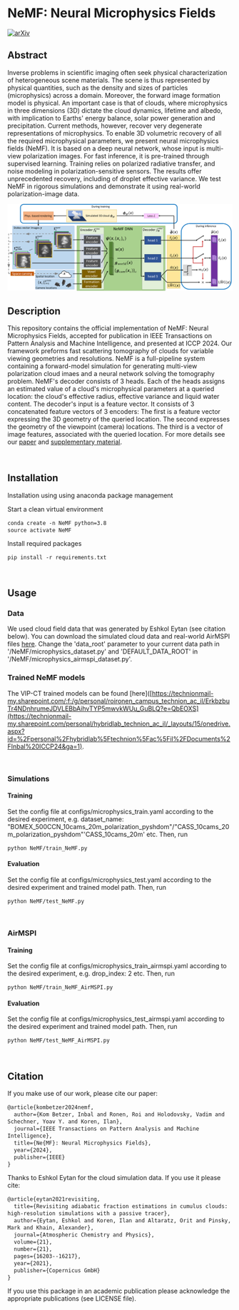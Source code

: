 # NeMF: Neural Microphysics Fields
[![arXiv](https://img.shields.io/static/v1?label=TPAMI|ICCP2024&message=NeMF&color=blueviolet)](https://ieeexplore.ieee.org/document/10700962)


## Abstract
Inverse problems in scientific imaging often seek physical characterization of heterogeneous scene materials. The scene is thus represented by physical quantities, such as the density and sizes of particles (microphysics) across a domain. Moreover, the forward image formation model is physical. An important case is that of clouds, where microphysics in three dimensions (3D) dictate the cloud dynamics, lifetime and albedo, with implication to Earths' energy balance, solar power generation and precipitation. Current methods, however, recover very degenerate representations of microphysics. To enable 3D volumetric recovery of all the required microphysical parameters, we present neural microphysics fields (NeMF). It is based on a deep neural network, whose input is multi-view polarization images. For fast inference, it is pre-trained  through supervised learning. Training relies on polarized radiative transfer, and noise modeling in polarization-sensitive sensors. The results offer unprecedented recovery, including of droplet effective variance. We test NeMF in rigorous simulations and demonstrate it using real-world polarization-image data.

![NeMF](readme_files/main_net_figure_train_and_infer2.png)

## Description
This repository contains the official implementation of NeMF: Neural Microphysics Fields, accepted for publication in IEEE Transactions on Pattern Analysis and Machine Intelligence, and presented at ICCP 2024.
Our framework preforms fast scattering tomography of clouds for variable viewing
geometries and resolutions. NeMF is a full-pipeline system containing a forward-model simulation for generating multi-view polarization cloud imaes and a neural network solving the tomography problem. NeMF's decoder consists of 3 heads. Each of the heads assigns an estimated value of a cloud's microphysical parameters at a queried location: the cloud's effective radius, effective variance and liquid water content. 
The decoder's input is a feature vector. It consists of 3 concatenated feature vectors of 3 encoders: The first is a feature vector expressing the 3D geometry of the queried location. 
The second expresses the geometry of the viewpoint (camera) locations. The third is a vector of image
features, associated with the queried location.  For more details see our [paper](https://ieeexplore.ieee.org/stamp/stamp.jsp?tp=&arnumber=10700962) and [supplementary material](https://ieeexplore.ieee.org/ielx8/34/4359286/10700962/supp1-3467913.pdf?arnumber=10700962).

&nbsp;

## Installation
Installation using using anaconda package management

Start a clean virtual environment
```
conda create -n NeMF python=3.8
source activate NeMF
```

Install required packages
```
pip install -r requirements.txt
```

&nbsp;

## Usage

### Data
We used cloud field data that was generated by Eshkol Eytan (see citation below).
You can download the simulated cloud data and real-world AirMSPI files [here](https://technionmail-my.sharepoint.com/personal/hybridlab_technion_ac_il/_layouts/15/onedrive.aspx?id=%2Fpersonal%2Fhybridlab%5Ftechnion%5Fac%5Fil%2FDocuments%2FInbal%20ICCP24&ga=1).
Change the 'data_root' parameter to your current data path in '/NeMF/microphysics_dataset.py' and 'DEFAULT_DATA_ROOT' in '/NeMF/microphysics_airmspi_dataset.py'. 
&nbsp;

### Trained NeMF models
The VIP-CT trained models can be found [here]([https://technionmail-my.sharepoint.com/:f:/g/personal/roironen_campus_technion_ac_il/ErkbzbuTr4NDnhrumeJDVLEBbAihvTYP5mwvkWUu_GuBLQ?e=QbEOXS](https://technionmail-my.sharepoint.com/personal/hybridlab_technion_ac_il/_layouts/15/onedrive.aspx?id=%2Fpersonal%2Fhybridlab%5Ftechnion%5Fac%5Fil%2FDocuments%2FInbal%20ICCP24&ga=1).

&nbsp;
### Simulations
#### Training 
Set the config file at configs/microphysics_train.yaml according to the desired experiment, e.g. dataset_name: "BOMEX_500CCN_10cams_20m_polarization_pyshdom"/"CASS_10cams_20m_polarization_pyshdom"'CASS_10cams_20m' etc.
Then, run


```
python NeMF/train_NeMF.py
```

#### Evaluation 
Set the config file at configs/microphysics_test.yaml according to the desired experiment and trained model path.
Then, run

```
python NeMF/test_NeMF.py
```
&nbsp;

### AirMSPI
#### Training 
Set the config file at configs/microphysics_train_airmspi.yaml according to the desired experiment, e.g. drop_index: 2 etc.
Then, run


```
python NeMF/train_NeMF_AirMSPI.py
```

#### Evaluation 
Set the config file at configs/microphysics_test_airmspi.yaml according to the desired experiment and trained model path. 
Then, run

```
python NeMF/test_NeMF_AirMSPI.py
```



&nbsp;


## Citation
If you make use of our work, please cite our paper:
```
@article{kombetzer2024nemf,
  author={Kom Betzer, Inbal and Ronen, Roi and Holodovsky, Vadim and Schechner, Yoav Y. and Koren, Ilan},
  journal={IEEE Transactions on Pattern Analysis and Machine Intelligence}, 
  title={Ne{MF}: Neural Microphysics Fields}, 
  year={2024},
  publisher={IEEE}
}
```
Thanks to Eshkol Eytan for the cloud simulation data. If you use it please cite:
```
@article{eytan2021revisiting,
  title={Revisiting adiabatic fraction estimations in cumulus clouds: high-resolution simulations with a passive tracer},
  author={Eytan, Eshkol and Koren, Ilan and Altaratz, Orit and Pinsky, Mark and Khain, Alexander},
  journal={Atmospheric Chemistry and Physics},
  volume={21},
  number={21},
  pages={16203--16217},
  year={2021},
  publisher={Copernicus GmbH}
}
```

If you use this package in an academic publication please acknowledge the appropriate publications (see LICENSE file). 

